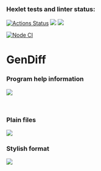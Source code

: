 ### Hexlet tests and linter status:
[![Actions Status](https://github.com/SevHope/frontend-project-46/workflows/hexlet-check/badge.svg)](https://github.com/SevHope/frontend-project-46/actions)
<a href="https://codeclimate.com/github/SevHope/frontend-project-46/maintainability"><img src="https://api.codeclimate.com/v1/badges/f250394cb0a72cee3a55/maintainability" /></a>
<a href="https://codeclimate.com/github/SevHope/frontend-project-46/test_coverage"><img src="https://api.codeclimate.com/v1/badges/f250394cb0a72cee3a55/test_coverage" /></a>

[![Node CI](https://github.com/SevHope/frontend-project-46/actions/workflows/main.yml/badge.svg)](https://github.com/SevHope/frontend-project-46/actions/workflows/main.yml/badge.svg)

<h1>GenDiff</h1>
<h3>Program help information</h3>
<p><a href="https://asciinema.org/a/585459" target="_blank"><img src="https://asciinema.org/a/585459.svg" /></a></p>
<br>
<h3>Plain files</h3>
<p><a href="https://asciinema.org/a/590422" target="_blank"><img src="https://asciinema.org/a/590422.svg" /></a></p>
<h3>Stylish format</h3>
<p><a href="https://asciinema.org/a/591734" target="_blank"><img src="https://asciinema.org/a/591734.svg" /></a></p>